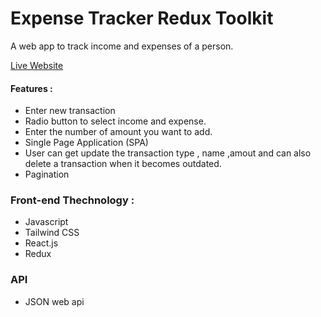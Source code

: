 # Expense Tracker Redux Toolkit
A web app to track income and expenses of a person.

[Live Website](https://coruscating-bavarois-073e20.netlify.app/)

#### Features :
* Enter new transaction
* Radio button to select income and expense.
* Enter the number of amount you want to add.
* Single Page Application (SPA)
* User can get update the transaction type , name ,amout and can also delete a transaction when it becomes outdated.
* Pagination

### Front-end Thechnology : 
* Javascript
* Tailwind CSS
* React.js
* Redux

### API
* JSON web api
